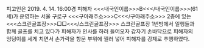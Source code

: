 피고인은 2019. 4. 14. 16:00경 피해자 <<<내국인이름>>>B<<</내국인이름>>>(61세)가 운영하는 서울 구로구 <<<구아래주소>>>C<<</구아래주소>>> 2층에 있는 <<<스크린골프장>>>□□<<</스크린골프장>>> 스크린골프장 1번방에서 일행들과 함께 골프를 치고 있다가 피해자가 인사를 하러 들어오자 갑자기 손바닥으로 피해자의 엉덩이를 세게 치면서 손가락을 항문 부위에 찔러 넣어 피해자를 강제로 추행하였다.